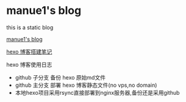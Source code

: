 # manue1's blog

this is a  static blog 

[manue1's blog](http://www.manue1.site/)

[hexo 博客搭建笔记](http://www.manue1.site/2015/08/21/Hexo%E6%90%AD%E5%BB%BA%E5%8D%9A%E5%AE%A2%E7%AC%94%E8%AE%B0/)

hexo 博客使用日志

- github 子分支 备份 hexo 原始md文件
- github 主分支 部署 hexo 博客静态文件(no vps,no domain)
- 本地hexo项目采用rsync直接部署到nginx服务器,备份还是采用github 

